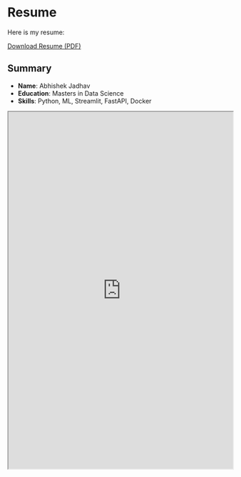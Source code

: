 # Resume

Here is my resume:

[Download Resume (PDF)](Abhishek_Jadhav_Resume.pdf)

<!-- <embed src="./Classification_jupter book/Classification_book/content/Abhishek_Jadhav_Resume.pdf" width="100%" height="600px" type="application/pdf"> -->

## Summary
- **Name**: Abhishek Jadhav
- **Education**: Masters in Data Science
- **Skills**: Python, ML, Streamlit, FastAPI, Docker 

<iframe src="https://buffalo.box.com/s/wvumjwxvm688655ez84epqv85j0g2aj4" width="100%" height="800px" allowfullscreen></iframe>
